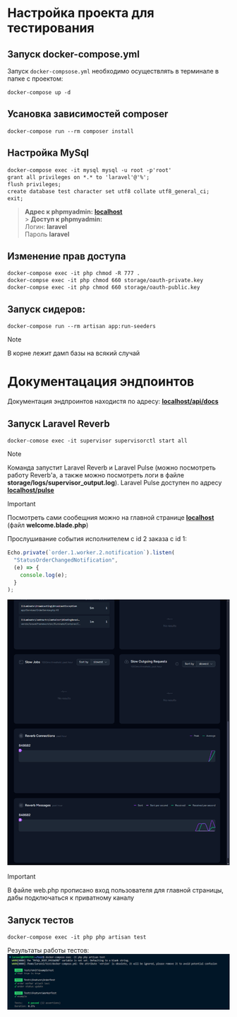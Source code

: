 # Настройка проекта для тестирования

## Запуск docker-compose.yml

Запуск `docker-compsose.yml` необходимо осуществлять в терминале в папке с проектом:

```console
docker-compose up -d
```

## Усановка зависимостей composer

```console
docker-compose run --rm composer install
```

## Настройка MySql

```console
docker-compose exec -it mysql mysql -u root -p'root'
grant all privileges on *.* to 'laravel'@'%';
flush privileges;
create database test character set utf8 collate utf8_general_ci;
exit;
```

> **Адрес к phpmyadmin:** [**localhost**](http://localhost:81) <br> > **Доступ к phpmyadmin:** <br>
> Логин: **laravel** <br>
> Пароль **laravel**

## Изменение прав доступа

```console
docker-compose exec -it php chmod -R 777 .
docker-compse exec -it php chmod 660 storage/oauth-private.key
docker-compse exec -it php chmod 660 storage/oauth-public.key
```

## Запуск сидеров:

```console
docker-compose run --rm artisan app:run-seeders
```

> [!NOTE]
> В корне лежит дамп базы на всякий случай

# Документацация эндпоинтов

Документация эндпроинтов находистя по адресу: [**localhost/api/docs**](http://localhost/api/docs)

## Запуск Laravel Reverb

```console
docker-comose exec -it supervisor supervisorctl start all
```

> [!NOTE]
> Команда запустит Laravel Reverb и Laravel Pulse (можно посмотреть работу Reverb'a, а также можно посмотреть логи в файле **storage/logs/supervisor_output.log**).
> Laravel Pulse доступен по адресу [**localhost/pulse**](http://localhost/pulse)

> [!IMPORTANT]
> Посмотреть сами сообещния можно на главной странице [**localhost**](http://localhost:80) (файл **welcome.blade.php**)

Прослушивание события исполнителем с id 2 заказа с id 1:

```js
Echo.private(`order.1.worker.2.notification`).listen(
  "StatusOrderChangedNotification",
  (e) => {
    console.log(e);
  }
);
```

![laravel pulse](/assets/images/pulse.png)

> [!IMPORTANT]
> В файле web.php прописано вход пользователя для главной страницы, дабы подключаться к приватному каналу

## Запуск тестов

```console
docker-compose exec -it php php artisan test
```

Результаты работы тестов:
![Тесты](/assets/images/test.png)
